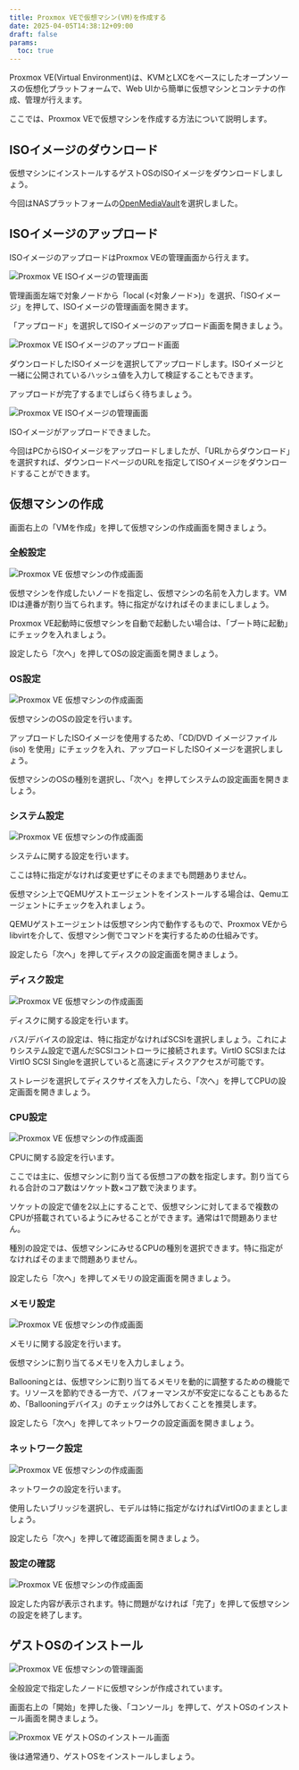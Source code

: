 ```yaml
---
title: Proxmox VEで仮想マシン(VM)を作成する
date: 2025-04-05T14:38:12+09:00
draft: false
params:
  toc: true
---
```


Proxmox VE(Virtual Environment)は、KVMとLXCをベースにしたオープンソースの仮想化プラットフォームで、Web UIから簡単に仮想マシンとコンテナの作成、管理が行えます。

ここでは、Proxmox VEで仮想マシンを作成する方法について説明します。

## ISOイメージのダウンロード

仮想マシンにインストールするゲストOSのISOイメージをダウンロードしましょう。

今回はNASプラットフォームの[OpenMediaVault](https://www.openmediavault.org/)を選択しました。

## ISOイメージのアップロード

ISOイメージのアップロードはProxmox VEの管理画面から行えます。

![Proxmox VE ISOイメージの管理画面](images/pve-upload-iso-1.webp)

管理画面左端で対象ノードから「local (<対象ノード>)」を選択、「ISOイメージ」を押して、ISOイメージの管理画面を開きます。

「アップロード」を選択してISOイメージのアップロード画面を開きましょう。

![Proxmox VE ISOイメージのアップロード画面](images/pve-upload-iso-2.webp)

ダウンロードしたISOイメージを選択してアップロードします。ISOイメージと一緒に公開されているハッシュ値を入力して検証することもできます。

アップロードが完了するまでしばらく待ちましょう。

![Proxmox VE ISOイメージの管理画面](images/pve-upload-iso-3.webp)

ISOイメージがアップロードできました。

今回はPCからISOイメージをアップロードしましたが、「URLからダウンロード」を選択すれば、ダウンロードページのURLを指定してISOイメージをダウンロードすることができます。

## 仮想マシンの作成

画面右上の「VMを作成」を押して仮想マシンの作成画面を開きましょう。

### 全般設定

![Proxmox VE 仮想マシンの作成画面](images/pve-create-vm-1.webp)

仮想マシンを作成したいノードを指定し、仮想マシンの名前を入力します。VM IDは連番が割り当てられます。特に指定がなければそのままにしましょう。

Proxmox VE起動時に仮想マシンを自動で起動したい場合は、「ブート時に起動」にチェックを入れましょう。

設定したら「次へ」を押してOSの設定画面を開きましょう。

### OS設定

![Proxmox VE 仮想マシンの作成画面](images/pve-create-vm-2.webp)

仮想マシンのOSの設定を行います。

アップロードしたISOイメージを使用するため、「CD/DVD イメージファイル (iso) を使用」にチェックを入れ、アップロードしたISOイメージを選択しましょう。

仮想マシンのOSの種別を選択し、「次へ」を押してシステムの設定画面を開きましょう。

### システム設定

![Proxmox VE 仮想マシンの作成画面](images/pve-create-vm-3.webp)

システムに関する設定を行います。

ここは特に指定がなければ変更せずにそのままでも問題ありません。

仮想マシン上でQEMUゲストエージェントをインストールする場合は、Qemuエージェントにチェックを入れましょう。

QEMUゲストエージェントは仮想マシン内で動作するもので、Proxmox VEからlibvirtを介して、仮想マシン側でコマンドを実行するための仕組みです。

設定したら「次へ」を押してディスクの設定画面を開きましょう。

### ディスク設定

![Proxmox VE 仮想マシンの作成画面](images/pve-create-vm-4.webp)

ディスクに関する設定を行います。

バス/デバイスの設定は、特に指定がなければSCSIを選択しましょう。これによりシステム設定で選んだSCSIコントローラに接続されます。VirtIO SCSIまたはVirtIO SCSI Singleを選択していると高速にディスクアクセスが可能です。

ストレージを選択してディスクサイズを入力したら、「次へ」を押してCPUの設定画面を開きましょう。

### CPU設定

![Proxmox VE 仮想マシンの作成画面](images/pve-create-vm-5.webp)

CPUに関する設定を行います。

ここでは主に、仮想マシンに割り当てる仮想コアの数を指定します。割り当てられる合計のコア数はソケット数×コア数で決まります。

ソケットの設定で値を2以上にすることで、仮想マシンに対してまるで複数のCPUが搭載されているようにみせることができます。通常は1で問題ありません。

種別の設定では、仮想マシンにみせるCPUの種別を選択できます。特に指定がなければそのままで問題ありません。

設定したら「次へ」を押してメモリの設定画面を開きましょう。

### メモリ設定

![Proxmox VE 仮想マシンの作成画面](images/pve-create-vm-6.webp)

メモリに関する設定を行います。

仮想マシンに割り当てるメモリを入力しましょう。

Ballooningとは、仮想マシンに割り当てるメモリを動的に調整するための機能です。リソースを節約できる一方で、パフォーマンスが不安定になることもあるため、「Ballooningデバイス」のチェックは外しておくことを推奨します。

設定したら「次へ」を押してネットワークの設定画面を開きましょう。

### ネットワーク設定

![Proxmox VE 仮想マシンの作成画面](images/pve-create-vm-7.webp)

ネットワークの設定を行います。

使用したいブリッジを選択し、モデルは特に指定がなければVirtIOのままとしましょう。

設定したら「次へ」を押して確認画面を開きましょう。

### 設定の確認

![Proxmox VE 仮想マシンの作成画面](images/pve-create-vm-8.webp)

設定した内容が表示されます。特に問題がなければ「完了」を押して仮想マシンの設定を終了します。

## ゲストOSのインストール

![Proxmox VE 仮想マシンの管理画面](images/pve-install-os-1.webp)

全般設定で指定したノードに仮想マシンが作成されています。

画面右上の「開始」を押した後、「コンソール」を押して、ゲストOSのインストール画面を開きましょう。

![Proxmox VE ゲストOSのインストール画面](images/pve-install-os-2.webp)

後は通常通り、ゲストOSをインストールしましょう。
